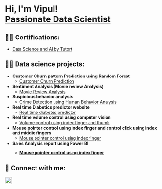 <h1>Hi, I'm Vipul! <br/><a href="https://github.com/vipuljainvj1997">Passionate Data Scientist</a></h1>

<h2>👨‍💻 Certifications:</h2>

- [Data Science and AI by Tutort](https://drive.google.com/file/d/1hmjwvHsm5of1AFopcw3DidByWhS15NYP/view?usp=drive_link)


<h2>👨‍💻 Data science projects:</h2>

- <b>Customer Churn pattern Prediction using Random Forest</b>
  - [Customer Churn Prediction](https://github.com/vipuljainvj1997/CustomerChurnAnalysis.git)
- <b>Sentiment Analysis (Movie review Analysis)</b>
  - [Movie Review Analysis](https://github.com/vipuljainvj1997/SentimentAnalysis.git)
- <b>Suspicious behavior analysis</b>
  - [Crime Detection using Human Behavior Analysis](https://github.com/vipuljainvj1997/CrimeDetection.git)
- <b>Real time Diabetics predictor website</b>
  - [Real time diabetes predictor](https://github.com/vipuljainvj1997/DiabetesPrediction.git)
- <b>Real time volume control using computer vision</b>
  - [Volume control using index finger and thumb](https://github.com/vipuljainvj1997/VolumeControl.git)
- <b>Mouse pointer control using index finger and control click using index and middle fingers</b>
  - [Mouse pointer control using index finger](https://github.com/vipuljainvj1997/VirtualMouseControl.git)
- <b>Sales Analysis report using Power BI
  - [Mouse pointer control using index finger](https://github.com/vipuljainvj1997/SalesAnalysisReport.git)


<h2> 🤳 Connect with me:</h2>

[<img align="left" alt="JoshMadakor | LinkedIn" width="22px" src="https://cdn.jsdelivr.net/npm/simple-icons@v3/icons/linkedin.svg" />][linkedin]

[linkedin]: www.linkedin.com/in/vipul-jain-ds

